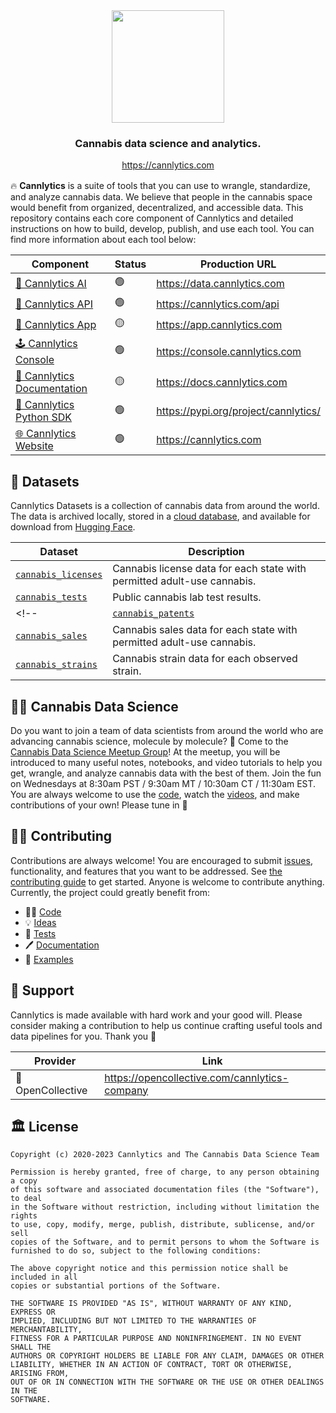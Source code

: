 <div align="center" style="text-align:center; margin-top:1rem; margin-bottom: 1rem;">
  <img style="height:180px" alt="" src="https://firebasestorage.googleapis.com/v0/b/cannlytics.appspot.com/o/public%2Fimages%2Flogos%2Fcannlytics-space-logo.png?alt=media&token=87727d92-bfb1-43df-bb9e-e2308dfa9b08">
  <div>
    <h3>Cannabis data science and analytics.</h3>
  </div>

<https://cannlytics.com>

</div>

🔥 **Cannlytics** is a suite of tools that you can use to wrangle, standardize, and analyze cannabis data. We believe that people in the cannabis space would benefit from organized, decentralized, and accessible data. This repository contains each core component of Cannlytics and detailed instructions on how to build, develop, publish, and use each tool. You can find more information about each tool below:

| Component | Status | Production URL |
|---------|--------|----------|
| [🦾 Cannlytics AI](https://github.com/cannlytics/cannlytics/tree/main/ai) | 🟢 | <https://data.cannlytics.com> |
| [📡 Cannlytics API](https://github.com/cannlytics/cannlytics/tree/main/api) | 🟢 | <https://cannlytics.com/api> |
| [📱 Cannlytics App](https://github.com/cannlytics/cannlytics/tree/main/app) | 🟡  | <https://app.cannlytics.com> |
| [🕹️ Cannlytics Console](https://github.com/cannlytics/cannlytics/tree/main/console) | 🟢 | <https://console.cannlytics.com> |
| [📜 Cannlytics Documentation](https://github.com/cannlytics/cannlytics/tree/main/docs) | 🟡 | <https://docs.cannlytics.com> |
| [🐍 Cannlytics Python SDK](https://github.com/cannlytics/cannlytics/tree/main/cannlytics) | 🟢 | <https://pypi.org/project/cannlytics/>|
| [🌐 Cannlytics Website](https://github.com/cannlytics/cannlytics/tree/main/website) | 🟢 | <https://cannlytics.com> |


## 🍁 Datasets

Cannlytics Datasets is a collection of cannabis data from around the world. The data is archived locally, stored in a [cloud database](https://firebase.google.com/docs/firestore), and available for download from [Hugging Face](https://huggingface.co/datasets/cannlytics).

| Dataset | Description |
|-----------|-------------|
| [`cannabis_licenses`](https://huggingface.co/datasets/cannlytics/cannabis_licenses) | Cannabis license data for each state with permitted adult-use cannabis. |
| [`cannabis_tests`](https://huggingface.co/datasets/cannlytics/cannabis_tests) | Public cannabis lab test results. |
<!-- | [`cannabis_patents`](https://huggingface.co/datasets/cannlytics/cannabis_patents) | Cannabis patent data for each observed cannabis or hemp plant patent. |
| [`cannabis_sales`](https://huggingface.co/datasets/cannlytics/cannabis_sales) | Cannabis sales data for each state with permitted adult-use cannabis. |
| [`cannabis_strains`](https://huggingface.co/datasets/cannlytics/cannabis_strains) | Cannabis strain data for each observed strain. | -->


## 🧑‍🚀 Cannabis Data Science

Do you want to join a team of data scientists from around the world who are advancing cannabis science, molecule by molecule? 🧬 Come to the [Cannabis Data Science Meetup Group](https://www.meetup.com/cannabis-data-science)! At the meetup, you will be introduced to many useful notes, notebooks, and video tutorials to help you get, wrangle, and analyze cannabis data with the best of them. Join the fun on Wednesdays at 8:30am PST / 9:30am MT / 10:30am CT / 11:30am EST. You are always welcome to use the [code](https://github.com/cannlytics/cannabis-data-science), watch the [videos](https://www.youtube.com/@cannlytics), and make contributions of your own! Please tune in 🚀

## 👨‍🏭 Contributing <a name="contributing"></a>

Contributions are always welcome! You are encouraged to submit [issues](https://github.com/cannlytics/cannlytics/issues), functionality, and features that you want to be addressed. See [the contributing guide](https://docs.cannlytics.com/developers/contributing/) to get started. Anyone is welcome to contribute anything. Currently, the project could greatly benefit from:

<!-- - 🎨 [Art](https://github.com/cannlytics/cannlytics/tree/main/website/static/website/images); -->
- 👨‍💻 [Code](https://docs.cannlytics.com/developers/contributing/)
- 💡 [Ideas](https://join.slack.com/t/cannlytics/shared_invite/zt-23lugds82-t8ZMCekUdpL3iCJm9UJ64Q)
- 👷 [Tests](https://github.com/cannlytics/cannlytics/tree/main/tests)
- 🖊️ [Documentation](https://github.com/cannlytics/cannlytics/tree/main/docs)
- 🏹 [Examples](https://github.com/cannlytics/cannlytics/issues)

## 💖 Support <a name="support"></a>

Cannlytics is made available with hard work and your good will. Please consider making a contribution to help us continue crafting useful tools and data pipelines for you. Thank you 🙏

| Provider | Link |
|----------|------|
| 👐 OpenCollective | <https://opencollective.com/cannlytics-company> |


## 🏛️ License <a name="license"></a>

```
Copyright (c) 2020-2023 Cannlytics and The Cannabis Data Science Team

Permission is hereby granted, free of charge, to any person obtaining a copy
of this software and associated documentation files (the "Software"), to deal
in the Software without restriction, including without limitation the rights
to use, copy, modify, merge, publish, distribute, sublicense, and/or sell
copies of the Software, and to permit persons to whom the Software is
furnished to do so, subject to the following conditions:

The above copyright notice and this permission notice shall be included in all
copies or substantial portions of the Software.

THE SOFTWARE IS PROVIDED "AS IS", WITHOUT WARRANTY OF ANY KIND, EXPRESS OR
IMPLIED, INCLUDING BUT NOT LIMITED TO THE WARRANTIES OF MERCHANTABILITY,
FITNESS FOR A PARTICULAR PURPOSE AND NONINFRINGEMENT. IN NO EVENT SHALL THE
AUTHORS OR COPYRIGHT HOLDERS BE LIABLE FOR ANY CLAIM, DAMAGES OR OTHER
LIABILITY, WHETHER IN AN ACTION OF CONTRACT, TORT OR OTHERWISE, ARISING FROM,
OUT OF OR IN CONNECTION WITH THE SOFTWARE OR THE USE OR OTHER DEALINGS IN THE
SOFTWARE.
```
